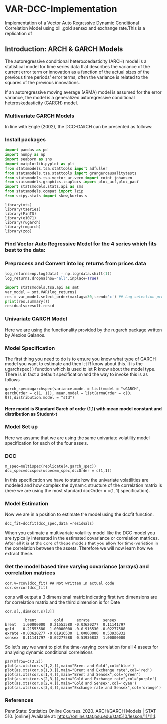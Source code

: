 # VAR-DCC-Implementation
Implementation of a Vector Auto Regressive Dynamic Conditional Correlation Model using oil ,gold sensex and exchange rate.This is a replication of 

## Introduction: ARCH & GARCH Models

 The autoregressive conditional heteroscedasticity (ARCH) model is a statistical model for time series data that describes the variance of the current error term or innovation as a function of the actual sizes of the previous time periods' error terms, often the variance is related to the squares of the previous innovations. 
 
 If an autoregressive moving average (ARMA) model is assumed for the error variance, the model is a generalized autoregressive conditional heteroskedasticity (GARCH) model.
### Multivariate GARCH Models

In line with Engle (2002), the DCC-GARCH can be presented as follows:



### Install packages
```python
import pandas as pd
import numpy as np
import seaborn as sns
import matplotlib.pyplot as plt
from statsmodels.tsa.stattools import adfuller
from statsmodels.tsa.stattools import grangercausalitytests
from statsmodels.tsa.vector_ar.vecm import coint_johansen
from statsmodels.graphics.tsaplots import plot_acf,plot_pacf
import statsmodels.stats.api as sms
from statsmodels.compat import lzip
from scipy.stats import skew,kurtosis

```

```{r}
library(xts)
library(tseries)
library(FinTS)
library(e1071)
library(rugarch)
library(rmgarch)
library(zoo)
```


### Find Vector Auto Regressive Model for the 4 series which fits best to the data:

### Preprocess and Convert into log returns from prices data

```python
log_returns=np.log(data) - np.log(data.shift(1))
log_returns.dropna(how='all',inplace=True)
```

```python
import statsmodels.tsa.api as smt
var_model = smt.VAR(log_returns)
res = var_model.select_order(maxlags=30,trend='c') ## Lag selection process
print(res.summary())
residuals=result.resid
```



### Univariate GARCH Model

Here we are using the functionality provided by the rugarch package written by Alexios Galanos.

### Model Specification

The first thing you need to do is to ensure you know what type of GARCH model you want to estimate and then let R know about this. It is the ugarchspec( ) function which is used to let R know about the model type. There is in fact a default specification and the way to invoke this is as follows

```{r}
garch_spec=ugarchspec(variance.model = list(model = "sGARCH", garchOrder = c(1, 1)), mean.model = list(armaOrder = c(0, 0)),distribution.model = "std")

```
#### Here model is Standard Garch of order (1,1) with mean model constant and distribution as Student-t


### Model Set up
Here we assume that we are using the same univariate volatility model specification for each of the four assets.

### DCC 

```{r}
m_spec=multispec(replicate(4,garch_spec))
dcc_spec=dccspec(uspec=m_spec,dccOrder = c(1,1))
```


In this specification we have to state how the univariate volatilities are modeled and how complex the dynamic structure of the correlation matrix is (here we are using the most standard dccOrder = c(1, 1) specification).

### Model Estimation
Now we are in a position to estimate the model using the dccfit function.

```{r}
dcc_fit=dccfit(dcc_spec,data =residuals)
```



When you estimate a multivariate volatility model like the DCC model you are typically interested in the estimated covariance or correlation matrices. After all it is at the core of these models that you allow for time-variation in the correlation between the assets. Therefore we will now learn how we extract these.

### Get the model based time varying covariance (arrays) and correlation matrices

```{r}
cor.v=rcov(dcc_fit) ## Not written in actual code
cor.s=rcor(dcc_fit)
```

cor.s will output a 3 dimensional matrix indicating first two dimensions are for correlation matrix and the third dimension is for Date

```{r}
cor.s[,,dim(cor.s)[3]]
```
```{r}
         brent        gold      exrate      sensex
brent   1.00000000  0.21553580 -0.03620277  0.11141797
gold    0.21553580  1.00000000 -0.01916530 -0.02277588
exrate -0.03620277 -0.01916530  1.00000000  0.53936832
sensex  0.11141797 -0.02277588  0.53936832  1.00000000
```


So let's say we want to plot the time-varying correlation for all 4 assets for analysing dynamic conditional correlations
```{r}
par(mfrow=c(3,2))
plot(as.xts(cor.s[1,2,]),main="Brent and Gold",col='blue')
plot(as.xts(cor.s[1,3,]),main="Brent and Exchange rate",col='red')
plot(as.xts(cor.s[1,4,]),main="Brent and Sensex",col='green')
plot(as.xts(cor.s[2,3,]),main="Gold and Exchange rate",col='purple')
plot(as.xts(cor.s[2,4,]),main="Gold and Sensex",col='cyan')
plot(as.xts(cor.s[3,4,]),main="Exchange rate and Sensex",col='orange')
```









### References
PennState: Statistics Online Courses. 2020. ARCH/GARCH Models | STAT 510. [online] Available at: <https://online.stat.psu.edu/stat510/lesson/11/11.1>.
